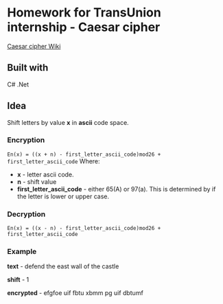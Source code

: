 # Homework for TransUnion internship - Caesar cipher

[Caesar cipher Wiki](https://en.wikipedia.org/wiki/Caesar_cipher)

## Built with
C# .Net

## Idea
Shift letters by value **x** in **ascii** code space.
### Encryption
``En(x) = ((x + n) - first_letter_ascii_code)mod26 + first_letter_ascii_code``
Where:
* **x** - letter ascii code.
* **n** - shift value
* **first_letter_ascii_code** - either 65(A) or 97(a). This is determined by if the letter is lower or upper case.
### Decryption
``En(x) = ((x - n) - first_letter_ascii_code)mod26 + first_letter_ascii_code``
### Example
**text** - defend the east wall of the castle

**shift** - 1

**encrypted** - efgfoe uif fbtu xbmm pg uif dbtumf